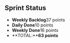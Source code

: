 ## Sprint Status
-   **Weekly Backlog**37 points
-   **Daily Done**10 points
-   **Weekly Done**16 points
-   **TOTAL:****63 points**